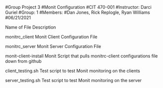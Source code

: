 #Group Project 3
#Monit Configuration
#CIT 470-001
#Instructor: Darci Guriel
#Group: 1
#Members:
#Dan Jones, Rick Replogle, Ryan Williams
#06/21/2021

Name of File			Description

monitrc_client			Monit Client Configuration File

monitrc_server			Monit Server Configuration File

monit-client-install		Monit Script that pulls monitrc-client configurations file down from github

client_testing.sh		Test script to test Monit monitoring on the clients

server_testing.sh		Test script to test Monit monitoring on the server
